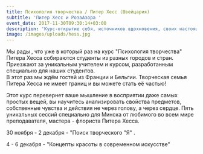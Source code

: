 ```yaml
---
title: Психология творчества / Питер Хесс (Швейцария)
subtitle: 'Питер Хесс и РозаАзора '
event_date: 2017-11-30T09:30:14+03:00
description: 'Курс-открытие себя, источников вдохновения, своих настоящих чувств!'
image: /images/uploads/hess.jpg
---
```

Мы рады , что уже в который раз на курс "Психология творчества" Питера Хесса собираются студенты из разных городов и стран. Приезжают за уникальным учителем и курсом, разработанным специально для наших студентов. \
В этот раз мы ждём гостей из Франции и Бельгии. Творческая семья Питера Хесса не имеет границ и вы можете стать её частью!

Этот курс перевернет ваше мышление в восприятии даже самых простых вещей, вы научитесь анализировать свойства предметов, собственные чувства и действия не через голову, а через сердце. Пять уникальных сессий специально для Минска от любимого во всем мире преподавателя, мастера - флориста Питера Хесса.

30 ноября - 2 декабря - "Поиск творческого "Я" .

4 - 6 декабря - "Концепты красоты в современном искусстве"


